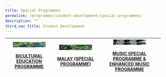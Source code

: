 ```yaml
---
title: Special Programmes
permalink: /programmes/student-development/special-programmes/
description: ""
third_nav_title: Student Development
---
```

<table>
<thead>
  <tr>
    <th><img src="/images/girl_guides-square.jpeg" alt="BICULTURAL EDUCATION PROGRAMME" width="106" height="17"><br><br><a href="/programmes/student-development/co-curricular-activities/girl-guides/" target="_blank" rel="noopener noreferrer">BICULTURAL EDUCATION PROGRAMME</a></th>
    <th><img src="/images/ncc-square.jpeg" alt="MALAY (SPECIAL PROGRAMME)" width="106" height="17"><br><br><a href="/programmes/student-development/co-curricular-activities/national-cadet-corps/" target="_blank" rel="noopener noreferrer">MALAY (SPECIAL PROGRAMME)</a></th>
    <th><img src="/images/npcc-square.jpeg" alt="MUSIC SPECIAL PROGRAMME & ENHANCED MUSIC PROGRAMME" width="106" height="17"><br><br><a href="/programmes/student-development/co-curricular-activities/national-police-cadet-corps/" target="_blank" rel="noopener noreferrer">MUSIC SPECIAL PROGRAMME & ENHANCED MUSIC PROGRAMME</a></th>
  </tr>
</thead>
</table>
